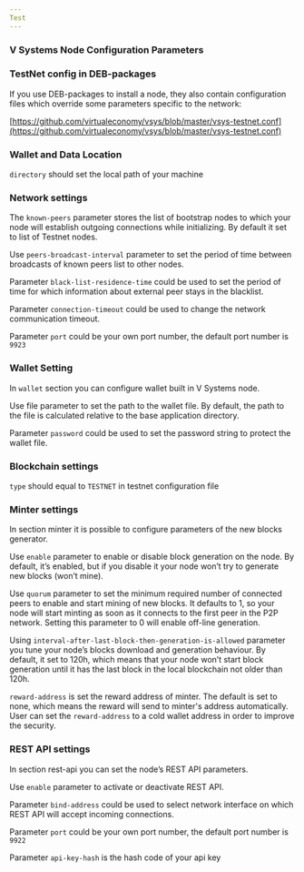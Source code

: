 ```yaml
---
Test
---
```

### V Systems Node Configuration Parameters
### TestNet config in DEB-packages
If you use DEB-packages to install a node, they also contain configuration files which override some parameters specific to the network:

[https://github.com/virtualeconomy/vsys/blob/master/vsys-testnet.conf](https://github.com/virtualeconomy/vsys/blob/master/vsys-testnet.conf)

### Wallet and Data Location
`directory` should set the local path of your machine

### Network settings
The `known-peers` parameter stores the list of bootstrap nodes to which your node will establish outgoing connections while initializing. By default it set to list of Testnet nodes.

Use `peers-broadcast-interval` parameter to set the period of time between broadcasts of known peers list to other nodes.

Parameter `black-list-residence-time` could be used to set the period of time for which information about external peer stays in the blacklist.

Parameter `connection-timeout` could be used to change the network communication timeout.

Parameter `port` could be your own port number, the default port number is `9923`

### Wallet Setting

In `wallet` section you can configure wallet built in V Systems node.

Use file parameter to set the path to the wallet file. By default, the path to the file is calculated relative to the base application directory.

Parameter `password` could be used to set the password string to protect the wallet file.

### Blockchain settings
`type` should equal to `TESTNET` in testnet configuration file

### Minter settings
In section minter it is possible to configure parameters of the new blocks generator.

Use `enable` parameter to enable or disable block generation on the node. By default, it’s enabled, but if you disable it your node won’t try to generate new blocks (won’t mine).

Use `quorum` parameter to set the minimum required number of connected peers to enable and start mining of new blocks. It defaults to 1, so your node will start minting as soon as it connects to the first peer in the P2P network. Setting this parameter to 0 will enable off-line generation.

Using `interval-after-last-block-then-generation-is-allowed` parameter you tune your node’s blocks download and generation behaviour. By default, it set to 120h, which means that your node won’t start block generation until it has the last block in the local blockchain not older than 120h. 

`reward-address` is set the reward address of minter. The default is set to none, which means the reward will send to minter's address automatically. User can set the `reward-address` to a cold wallet address in order to improve the security.

### REST API settings
In section rest-api you can set the node’s REST API parameters.

Use `enable` parameter to activate or deactivate REST API.

Parameter `bind-address` could be used to select network interface on which REST API will accept incoming connections.

Parameter `port` could be your own port number, the default port number is `9922`

Parameter `api-key-hash` is the hash code of your api key
